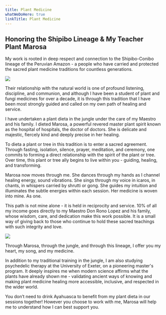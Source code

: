 ```yaml
---
title: Plant Medicine
whatWeDoHere: true
linkTitle: Plant Medicine
---
```


## Honoring the Shipibo Lineage & My Teacher Plant Marosa

My work is rooted in deep respect and connection to the Shipibo-Conibo lineage of the Peruvian
Amazon - a people who have carried and protected the sacred plant medicine traditions for countless generations. 

![](/img/marosa-with-insect.jpg)

Their relationship with the natural world is one of profound listening, discipline, and communion, and although I have been a student of plant and fungi medicines for over a decade, it is through this tradition that I have been most strongly guided and called on my own path of healing and service.

I have undertaken a plant dieta in the jungle under the care of my Maestro and his family. I dieted Marosa, a powerful revered master plant spirit known as the hospital of hospitals, the doctor of doctors. She is delicate and majestic, fiercely kind and deeply precise in her healing.

To dieta a plant or tree in this tradition is to enter a sacred agreement. Through fasting, isolation, silence, prayer, meditation, and ceremony, one commits to forming a direct relationship with the spirit of the plant or tree. Over time, this plant or tree ally begins to live within you - guiding, healing, and transforming.

Marosa now moves through me.
She dances through my hands as I channel healing energy, sound vibrations.
She sings through my voice in icaros, in chants, in whispers carried by shrutti or gong.
She guides my intuition and illuminates the subtle energies within each session.
Her medicine is woven into mine. As one.

This path is not mine alone - it is held in reciprocity and service.
10% of all my income goes directly to my Maestro Don Rono Lopez and his family, whose wisdom, care, and dedication make this work possible.
It is a small way of giving back to those who continue to hold these sacred teachings with such integrity and love.

![](/img/rono.jpeg)

Through Marosa, through the jungle, and through this lineage, I offer you my heart, my song, and my medicine.

In addition to my traditional training in the jungle, I am also studying psychedelic therapy at the University of Exeter, on a pioneering master's program. It deeply inspires me when modern science affirms what the plants have already shown me - validating ancient ways of knowing and making plant medicine healing more accessible, inclusive, and respected in the wider world.

You don’t need to drink Ayahuasca to benefit from my plant dieta in our sessions together! 
However you choose to work with me, Marosa will help me to understand how I can best support you.

